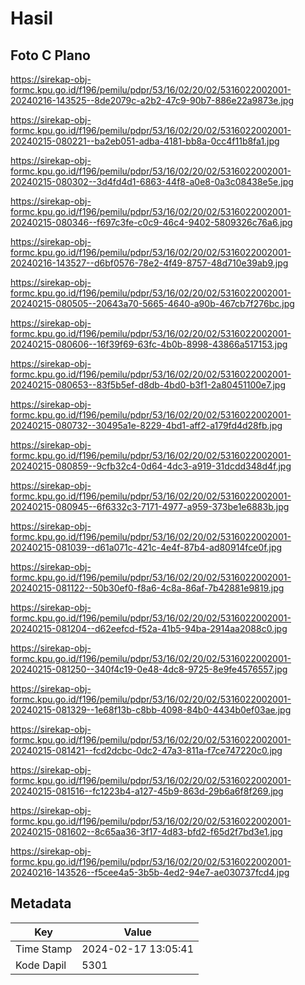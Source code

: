 # Hasil

## Foto C Plano

https://sirekap-obj-formc.kpu.go.id/f196/pemilu/pdpr/53/16/02/20/02/5316022002001-20240216-143525--8de2079c-a2b2-47c9-90b7-886e22a9873e.jpg

https://sirekap-obj-formc.kpu.go.id/f196/pemilu/pdpr/53/16/02/20/02/5316022002001-20240215-080221--ba2eb051-adba-4181-bb8a-0cc4f11b8fa1.jpg

https://sirekap-obj-formc.kpu.go.id/f196/pemilu/pdpr/53/16/02/20/02/5316022002001-20240215-080302--3d4fd4d1-6863-44f8-a0e8-0a3c08438e5e.jpg

https://sirekap-obj-formc.kpu.go.id/f196/pemilu/pdpr/53/16/02/20/02/5316022002001-20240215-080346--f697c3fe-c0c9-46c4-9402-5809326c76a6.jpg

https://sirekap-obj-formc.kpu.go.id/f196/pemilu/pdpr/53/16/02/20/02/5316022002001-20240216-143527--d6bf0576-78e2-4f49-8757-48d710e39ab9.jpg

https://sirekap-obj-formc.kpu.go.id/f196/pemilu/pdpr/53/16/02/20/02/5316022002001-20240215-080505--20643a70-5665-4640-a90b-467cb7f276bc.jpg

https://sirekap-obj-formc.kpu.go.id/f196/pemilu/pdpr/53/16/02/20/02/5316022002001-20240215-080606--16f39f69-63fc-4b0b-8998-43866a517153.jpg

https://sirekap-obj-formc.kpu.go.id/f196/pemilu/pdpr/53/16/02/20/02/5316022002001-20240215-080653--83f5b5ef-d8db-4bd0-b3f1-2a80451100e7.jpg

https://sirekap-obj-formc.kpu.go.id/f196/pemilu/pdpr/53/16/02/20/02/5316022002001-20240215-080732--30495a1e-8229-4bd1-aff2-a179fd4d28fb.jpg

https://sirekap-obj-formc.kpu.go.id/f196/pemilu/pdpr/53/16/02/20/02/5316022002001-20240215-080859--9cfb32c4-0d64-4dc3-a919-31dcdd348d4f.jpg

https://sirekap-obj-formc.kpu.go.id/f196/pemilu/pdpr/53/16/02/20/02/5316022002001-20240215-080945--6f6332c3-7171-4977-a959-373be1e6883b.jpg

https://sirekap-obj-formc.kpu.go.id/f196/pemilu/pdpr/53/16/02/20/02/5316022002001-20240215-081039--d61a071c-421c-4e4f-87b4-ad80914fce0f.jpg

https://sirekap-obj-formc.kpu.go.id/f196/pemilu/pdpr/53/16/02/20/02/5316022002001-20240215-081122--50b30ef0-f8a6-4c8a-86af-7b42881e9819.jpg

https://sirekap-obj-formc.kpu.go.id/f196/pemilu/pdpr/53/16/02/20/02/5316022002001-20240215-081204--d62eefcd-f52a-41b5-94ba-2914aa2088c0.jpg

https://sirekap-obj-formc.kpu.go.id/f196/pemilu/pdpr/53/16/02/20/02/5316022002001-20240215-081250--340f4c19-0e48-4dc8-9725-8e9fe4576557.jpg

https://sirekap-obj-formc.kpu.go.id/f196/pemilu/pdpr/53/16/02/20/02/5316022002001-20240215-081329--1e68f13b-c8bb-4098-84b0-4434b0ef03ae.jpg

https://sirekap-obj-formc.kpu.go.id/f196/pemilu/pdpr/53/16/02/20/02/5316022002001-20240215-081421--fcd2dcbc-0dc2-47a3-811a-f7ce747220c0.jpg

https://sirekap-obj-formc.kpu.go.id/f196/pemilu/pdpr/53/16/02/20/02/5316022002001-20240215-081516--fc1223b4-a127-45b9-863d-29b6a6f8f269.jpg

https://sirekap-obj-formc.kpu.go.id/f196/pemilu/pdpr/53/16/02/20/02/5316022002001-20240215-081602--8c65aa36-3f17-4d83-bfd2-f65d2f7bd3e1.jpg

https://sirekap-obj-formc.kpu.go.id/f196/pemilu/pdpr/53/16/02/20/02/5316022002001-20240216-143526--f5cee4a5-3b5b-4ed2-94e7-ae030737fcd4.jpg


## Metadata

| Key        | Value               |
| ---------- | ------------------- |
| Time Stamp | 2024-02-17 13:05:41 |
| Kode Dapil | 5301                |



